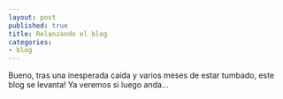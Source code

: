 ```yaml
---
layout: post
published: true
title: Relanzando el blog
categories:
- blog
---
```

Bueno, tras una inesperada caída y varios meses de estar tumbado, este blog se levanta! Ya veremos si luego anda...
